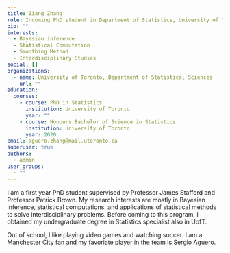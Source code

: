 ```yaml
---
title: Ziang Zhang
role: Incoming PhD student in Department of Statistics, University of Toronto
bio: ""
interests:
  - Bayesian inference
  - Statistical Computation
  - Smoothing Method
  - Interdisciplinary Studies
social: []
organizations:
  - name: University of Toronto, Department of Statistical Sciences
    url: ""
education:
  courses:
    - course: PhD in Statistics
      institution: University of Toronto
      year: ""
    - course: Honours Bachelor of Science in Statistics
      institution: University of Toronto
      year: 2020
email: aguero.zhang@mail.utoronto.ca
superuser: true
authors:
  - admin
user_groups:
  - ""
---
```

I am a first year PhD student supervised by Professor James Stafford and Professor Patrick Brown. My research interests are mostly in Bayesian inference, statistical computations, and applications of statistical methods to solve interdisciplinary problems. Before coming to this program, I obtained my undergraduate degree in Statistics specialist also in UofT. 

Out of school, I like playing video games and watching soccer. I am a Manchester City fan and my favoriate player in the team is Sergio Aguero.